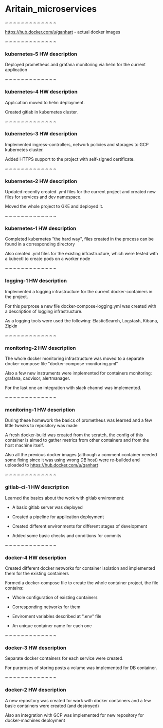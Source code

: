 # Aritain_microservices

~ ~ ~ ~ ~ ~ ~ ~ ~ ~ ~ ~ ~

https://hub.docker.com/u/ganhart - actual docker images

~ ~ ~ ~ ~ ~ ~ ~ ~ ~ ~ ~ ~

### kubernetes-5 HW description

Deployed prometheus and grafana monitoring via helm for the current application

~ ~ ~ ~ ~ ~ ~ ~ ~ ~ ~ ~ ~

### kubernetes-4 HW description

Application moved to helm deployment.

Created gitlab in kubernetes cluster.

~ ~ ~ ~ ~ ~ ~ ~ ~ ~ ~ ~ ~

### kubernetes-3 HW description

Implemented ingress-controllers, network policies and storages to GCP kubernetes cluster.

Added HTTPS support to the project with self-signed certificate.

~ ~ ~ ~ ~ ~ ~ ~ ~ ~ ~ ~ ~

### kubernetes-2 HW description

Updated recently created .yml files for the current project and created new files for services and dev namespace.

Moved the whole project to GKE and deployed it.

~ ~ ~ ~ ~ ~ ~ ~ ~ ~ ~ ~ ~

### kubernetes-1 HW description

Completed kubernetes "the hard way", files created in the process can be found in a corresponding directory

Also created .yml files for the existing infrastructure, which were tested with a kubectl to create pods on a worker node

~ ~ ~ ~ ~ ~ ~ ~ ~ ~ ~ ~ ~

### logging-1 HW description

Implemented a logging infrastructure for the current docker-containers in the project.

For this purprose a new file docker-compose-logging.yml was created with a description of logging infrastructure.

As a logging tools were used the following: ElasticSearch, Logstash, Kibana, Zipkin


~ ~ ~ ~ ~ ~ ~ ~ ~ ~ ~ ~ ~

### monitoring-2 HW description

The whole docker monitoring infrastructure was moved to a separate docker-compose file "docker-compose-monitoring.yml"

Also a few new instruments were implemented for containers monitoring: grafana, cadvisor, alertmanager.

For the last one an integration with slack channel was implemented.

~ ~ ~ ~ ~ ~ ~ ~ ~ ~ ~ ~ ~

### monitoring-1 HW description

During these homework the basics of prometheus was learned and a few little tweaks to repository was made

A fresh docker-build was created from the scratch, the config of this container is aimed to gather metrics from other containers and from the host machine itself.

Also all the previous docker images (although a comment container needed some fixing since it was using wrong DB host) were re-builded and uploaded to https://hub.docker.com/u/ganhart


~ ~ ~ ~ ~ ~ ~ ~ ~ ~ ~ ~ ~

### gitlab-ci-1 HW description

Learned the basics about the work with gitlab environment:


- A basic gitlab server was deployed

- Created a pipeline for application deployment

- Created different environments for different stages of development

- Added some basic checks and conditions for commits

~ ~ ~ ~ ~ ~ ~ ~ ~ ~ ~ ~ ~

### docker-4 HW description

Created different docker networks for container isolation and implemented them for the existing containers


Formed a docker-compose file to create the whole container project, the file contains:

- Whole configuration of existing containers

- Corresponding networks for them

- Enviroment variables described at ".env" file

- An unique container name for each one


~ ~ ~ ~ ~ ~ ~ ~ ~ ~ ~ ~ ~

### docker-3 HW description

Separate docker containers for each service were created.

For purproses of storing posts a volume was implemented for DB container.


~ ~ ~ ~ ~ ~ ~ ~ ~ ~ ~ ~ ~

### docker-2 HW description

A new repository was created for work with docker containers and a few basic containers were created (and destroyed)

Also an integration with GCP was implemented for new repository for docker-machines deployment
